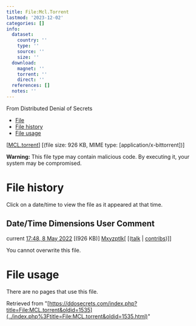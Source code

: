 ```yaml
---
title: File:Mcl.Torrent
lastmod: '2023-12-02'
categories: []
info:
  dataset:
    country: ''
    type: ''
    source: ''
    size: ''
  download:
    magnet: ''
    torrent: ''
    direct: ''
  references: []
  notes: ''
---
```




From Distributed Denial of Secrets

- [File](./File:MCL.torrent.html#file)
- [File history](./File:MCL.torrent.html#filehistory)
- [File usage](./File:MCL.torrent.html#filelinks)

[[MCL.torrent](../images/9/90/MCL.torrent "MCL.torrent")]
‎[(file size: 926 KB, MIME type:
[application/x-bittorrent])]

**Warning:** This file type may contain malicious code. By executing it,
your system may be compromised.

# File history

Click on a date/time to view the file as it appeared at that time.

Date/Time Dimensions User Comment
---
current [17:48, 8 May 2022](../images/9/90/MCL.torrent) [(926 KB)] [Mxyzptlk](../index.php%3Ftitle=User:Mxyzptlk&action=edit&redlink=1.html "User:Mxyzptlk (page does not exist)")[ [([talk](../index.php%3Ftitle=User_talk:Mxyzptlk&action=edit&redlink=1.html "User talk:Mxyzptlk (page does not exist)") | [contribs](./Special:Contributions/Mxyzptlk.html "Special:Contributions/Mxyzptlk"))]]

You cannot overwrite this file.

# File usage

There are no pages that use this file.

Retrieved from
"[https://ddosecrets.com/index.php?title=File:MCL.torrent&oldid=1535](../index.php%3Ftitle=File:MCL.torrent&oldid=1535.html)"

